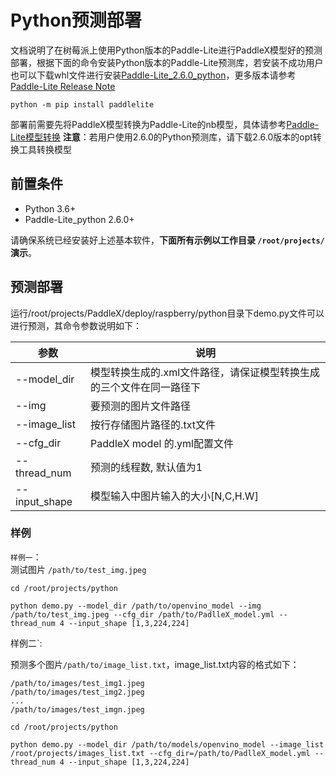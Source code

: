 # Python预测部署
文档说明了在树莓派上使用Python版本的Paddle-Lite进行PaddleX模型好的预测部署，根据下面的命令安装Python版本的Paddle-Lite预测库，若安装不成功用户也可以下载whl文件进行安装[Paddle-Lite_2.6.0_python](https://github.com/PaddlePaddle/Paddle-Lite/releases/download/v2.6.0/armlinux_python_installer.zip)，更多版本请参考[Paddle-Lite Release Note](https://github.com/PaddlePaddle/Paddle-Lite/releases)
```
python -m pip install paddlelite
```
部署前需要先将PaddleX模型转换为Paddle-Lite的nb模型，具体请参考[Paddle-Lite模型转换](./export_nb_model.md)
**注意**：若用户使用2.6.0的Python预测库，请下载2.6.0版本的opt转换工具转换模型



## 前置条件
* Python 3.6+
* Paddle-Lite_python 2.6.0+

请确保系统已经安装好上述基本软件，**下面所有示例以工作目录 `/root/projects/`演示**。

## 预测部署
运行/root/projects/PaddleX/deploy/raspberry/python目录下demo.py文件可以进行预测，其命令参数说明如下：

|  参数   | 说明  |
|  ----  | ----  |
| --model_dir  | 模型转换生成的.xml文件路径，请保证模型转换生成的三个文件在同一路径下|
| --img  | 要预测的图片文件路径 |
| --image_list  | 按行存储图片路径的.txt文件 |
| --cfg_dir | PaddleX model 的.yml配置文件 |
| --thread_num  | 预测的线程数, 默认值为1 |
| --input_shape  | 模型输入中图片输入的大小[N,C,H.W] |
  
### 样例
`样例一`：  
测试图片 `/path/to/test_img.jpeg`  

```
cd /root/projects/python  

python demo.py --model_dir /path/to/openvino_model --img /path/to/test_img.jpeg --cfg_dir /path/to/PadlleX_model.yml --thread_num 4 --input_shape [1,3,224,224]
```  

样例二`:

预测多个图片`/path/to/image_list.txt`，image_list.txt内容的格式如下：

```
/path/to/images/test_img1.jpeg
/path/to/images/test_img2.jpeg
...
/path/to/images/test_imgn.jpeg
```

```
cd /root/projects/python  

python demo.py --model_dir /path/to/models/openvino_model --image_list /root/projects/images_list.txt --cfg_dir=/path/to/PadlleX_model.yml --thread_num 4 --input_shape [1,3,224,224]
```